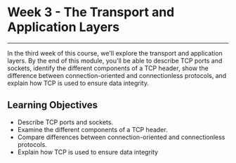 # Week 3 - The Transport and Application Layers
-----------------------------------------------
In the third week of this course, we'll explore the transport and application layers. By the end of this module, you'll be able to describe TCP ports and sockets, identify the different components of a TCP header, show the difference between connection-oriented and connectionless protocols, and explain how TCP is used to ensure data integrity.

Learning Objectives
-------------------
* Describe TCP ports and sockets.
* Examine the different components of a TCP header.
* Compare differences between connection-oriented and connectionless protocols.
* Explain how TCP is used to ensure data integrity
